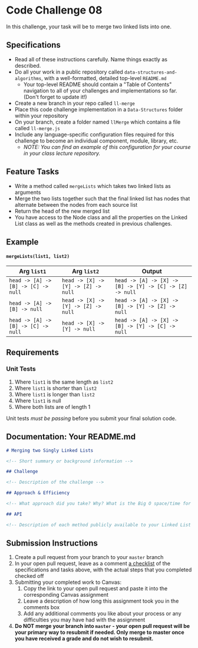 # Code Challenge 08

In this challenge, your task will be to merge two linked lists into one.

## Specifications

-   Read all of these instructions carefully. Name things exactly as described.
-   Do all your work in a public repository called `data-structures-and-algorithms`, with a well-formatted, detailed top-level `README.md`
    -   Your top-level README should contain a "Table of Contents" navigation to all of your challenges and implementations so far. (Don't forget to update it!)
-   Create a new branch in your repo called `ll-merge`
-   Place this code challenge implementation in a `Data-Structures` folder within your repository
-   On your branch, create a folder named `llMerge` which contains a file called `ll-merge.js`
-   Include any language-specific configuration files required for this challenge to become an individual component, module, library, etc.
    -   _NOTE: You can find an example of this configuration for your course in your class lecture repository._

## Feature Tasks

-   Write a method called `mergeLists` which takes two linked lists as arguments
-   Merge the two lists together such that the final linked list has nodes that alternate between the nodes from each source list
-   Return the head of the new merged list
-   You have access to the Node class and all the properties on the Linked List class as well as the methods created in previous challenges.

## Example

#### `mergeLists(list1, list2)`

| Arg `list1`                         | Arg `list2`                         | Output                                                   |
| ----------------------------------- | ----------------------------------- | -------------------------------------------------------- |
| `head -> [A] -> [B] -> [C] -> null` | `head -> [X] -> [Y] -> [Z] -> null` | `head -> [A] -> [X] -> [B] -> [Y] -> [C] -> [Z] -> null` |
| `head -> [A] -> [B] -> null`        | `head -> [X] -> [Y] -> [Z] -> null` | `head -> [A] -> [X] -> [B] -> [Y] -> [Z] -> null`        |
| `head -> [A] -> [B] -> [C] -> null` | `head -> [X] -> [Y] -> null`        | `head -> [A] -> [X] -> [B] -> [Y] -> [C] -> null`        |

## Requirements

### Unit Tests

1. Where `list1` is the same length as `list2`
2. Where `list1` is shorter than `list2`
3. Where `list1` is longer than `list2`
4. Where `list1` is null
5. Where both lists are of length 1

Unit tests _must be passing_ before you submit your final solution code.

## Documentation: Your README.md

```markdown
# Merging two Singly Linked Lists

<!-- Short summary or background information -->

## Challenge

<!-- Description of the challenge -->

## Approach & Efficiency

<!-- What approach did you take? Why? What is the Big O space/time for these approaches? -->

## API

<!-- Description of each method publicly available to your Linked List -->
```

## Submission Instructions

1. Create a pull request from your branch to your `master` branch
1. In your open pull request, leave as a comment [a checklist](https://github.com/blog/1825-task-lists-in-all-markdown-documents) of the specifications and tasks above, with the actual steps that you completed checked off
1. Submitting your completed work to Canvas:
    1. Copy the link to your open pull request and paste it into the corresponding Canvas assignment
    1. Leave a description of how long this assignment took you in the comments box
    1. Add any additional comments you like about your process or any difficulties you may have had with the assignment
1. **Do NOT merge your branch into `master` - your open pull request will be your primary way to resubmit if needed. Only merge to master once you have received a grade and do not wish to resubmit.**
